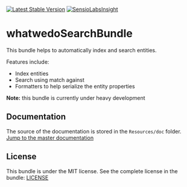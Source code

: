 [![Latest Stable Version](https://poser.pugx.org/whatwedo/search-bundle/v/stable)](https://packagist.org/packages/whatwedo/search-bundle)
[![SensioLabsInsight](https://insight.sensiolabs.com/projects/6e3545f5-a0af-4708-b330-5587b4ff6811/mini.png)](https://insight.sensiolabs.com/projects/6e3545f5-a0af-4708-b330-5587b4ff6811)

# whatwedoSearchBundle

This bundle helps to automatically index and search entities.

Features include:

- Index entities
- Search using match against
- Formatters to help serialize the entity properties

**Note:** this bundle is currently under heavy development


## Documentation

The source of the documentation is stored in the `Resources/doc` folder. [Jump to the master documentation](Resources/doc/index.md)


## License

This bundle is under the MIT license. See the complete license in the bundle: [LICENSE](LICENSE)


